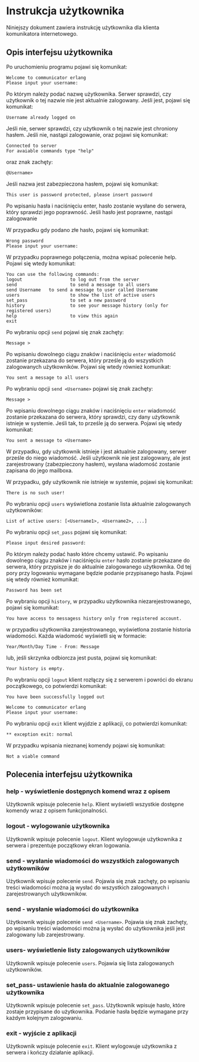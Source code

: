 
# Instrukcja użytkownika

Niniejszy dokument zawiera instrukcję użytkownika dla klienta komunikatora internetowego.

## Opis interfejsu użytkownika

Po uruchomieniu programu pojawi się komunikat:

```
Welcome to communicator erlang
Please input your username:
``` 

Po którym należy podać nazwę użytkownika. Serwer sprawdzi, czy użytkownik o tej nazwie nie jest 
aktualnie zalogowany. Jeśli jest, pojawi się komunikat:

```
Username already logged on
```
Jeśli nie, serwer sprawdzi, czy użytkownik o tej nazwie jest chroniony hasłem. Jeśli nie, nastąpi
zalogowanie, oraz pojawi się komunikat:

```
Connected to server
For avaiable commands type "help"
```
oraz znak zachęty:

```
@Username>
```

Jeśli nazwa jest zabezpieczona hasłem, pojawi się komunikat:

```
This user is password protected, please insert password
```

Po wpisaniu hasła i naciśnięciu enter, hasło zostanie wysłane do serwera, który sprawdzi jego poprawność.
Jeśli hasło jest poprawne, nastąpi zalogowanie

W przypadku gdy podano złe hasło, pojawi się komunikat:

```
Wrong password
Please input your username:
```

W przypadku poprawnego połączenia, można wpisać polecenie help. Pojawi się wtedy komunikat:

```
You can use the following commands:
logout                  to log out from the server
send                    to send a message to all users
send Username   to send a message to user called Username
users                   to show the list of active users
set_pass                to set a new password
history                 to see your message history (only for registered users)
help                    to view this again
exit
```

Po wybraniu opcji `send`  pojawi się znak zachęty:

```
Message >
```
Po wpisaniu dowolnego ciągu znaków i naciśnięciu `enter` wiadomość zostanie przekazana do serwera, który prześle ją do wszystkich zalogowanych użytkowników. Pojawi się wtedy również komunikat:

```
You sent a message to all users
```

Po wybraniu opcji `send <Username>`  pojawi się znak zachęty:

```
Message >
```

Po wpisaniu dowolnego ciągu znaków i naciśnięciu `enter` wiadomość zostanie przekazana do serwera, który sprawdzi, czy dany użytkownik <Username> istnieje w systemie. Jeśli tak, to prześle ją do serwera. Pojawi się wtedy komunikat:

```
You sent a message to <Username>
```
  
W przypadku, gdy użytkownik <Username> istnieje i jest aktualnie zalogowany, serwer prześle do niego wiadomość. Jeśli użytkownik <Username> nie jest zalogowany, ale jest zarejestrowany (zabezpieczony hasłem), wysłana wiadomość zostanie zapisana do jego mailboxa.
  
W przypadku, gdy użytkownik nie istnieje w systemie, pojawi się komunikat:
  
```
There is no such user!
```

Po wybraniu opcji `users`  wyświetlona zostanie lista aktualnie zalogowanych użytkowników:

```
List of active users: [<Username1>, <Username2>, ...]
```
  
Po wybraniu opcji `set_pass`  pojawi się komunikat:

```
Please input desired password:
```
  
Po którym należy podać hasło które chcemy ustawić. Po wpisaniu dowolnego ciągu znaków i naciśnięciu `enter` hasło zostanie przekazane do serwera, który przypisze je do aktualnie zalogowanego użytkownika. Od tej pory przy logowaniu wymagane będzie podanie przypisanego hasła. Pojawi się wtedy również komunikat:
  
```
Password has been set
```

Po wybraniu opcji `history`, w przypadku użytkownika niezarejestrowanego, pojawi się komunikat:

```
You have access to messagess history only from registered account.
```

w przypadku użytkownika zarejestrowanego, wyświetlona zostanie historia wiadomości. Każda wiadomość wyświetli się w formacie:

```
Year/Month/Day Time - From: Message
```

lub, jeśli skrzynka odbiorcza jest pusta, pojawi się komunikat:

```
Your history is empty.
```

Po wybraniu opcji `logout` klient rozłączy się z serwerem i powróci do ekranu początkowego, co potwierdzi komunikat:

```
You have been successfully logged out

Welcome to communicator erlang
Please input your username:
```

Po wybraniu opcji `exit` klient wyjdzie z aplikacji, co potwierdzi komunikat:

```
** exception exit: normal   
```    

W przypadku wpisania nieznanej komendy pojawi się komunikat:

```
Not a viable command
```

## Polecenia interfejsu użytkownika

### help - wyświetlenie dostępnych komend wraz z opisem
Użytkownik wpisuje polecenie `help`. Klient wyświetli wszystkie dostępne komendy wraz z opisem funkcjonalności.

### logout - wylogowanie użytkownika

Użytkownik wpisuje polecenie `logout`. Klient wylogowuje użytkownika z serwera i prezentuje początkowy ekran logowania.

### send - wysłanie wiadomości do wszystkich zalogowanych użytkowników

Użytkownik wpisuje polecenie `send`. Pojawia się znak zachęty, po wpisaniu treści wiadomości można ją wysłać do wszystkich zalogowanych i zarejestrowanych użytkowników.
  
### send <Username>- wysłanie wiadomości do użytkownika <Username>

Użytkownik wpisuje polecenie `send <Username>`. Pojawia się znak zachęty, po wpisaniu treści wiadomości można ją wysłać do użytkownika <Username> jeśli jest zalogowany lub zarejestrowany.
  
### users- wyświetlenie listy zalogowanych użytkowników

Użytkownik wpisuje polecenie `users`. Pojawia się lista zalogowanych użytkowników.
  
### set_pass- ustawienie hasła do aktualnie zalogowanego użytkownika

Użytkownik wpisuje polecenie `set_pass`. Użytkownik wpisuje hasło, które zostaje przypisane do użytkownika. Podanie hasła będzie wymagane przy każdym kolejnym zalogowaniu.

### exit - wyjście z aplikacji

Użytkownik wpisuje polecenie `exit`. Klient wylogowuje użytkownika z serwera i kończy działanie aplikacji.



